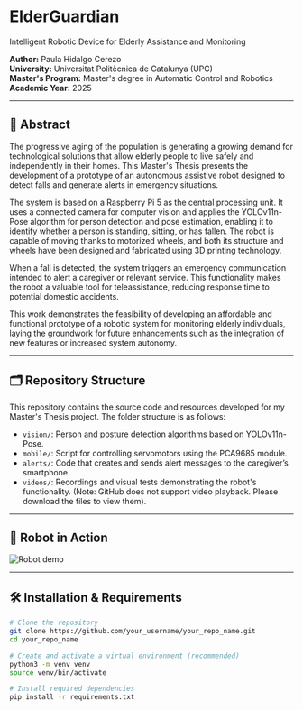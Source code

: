 # ElderGuardian
Intelligent Robotic Device for Elderly Assistance and Monitoring

**Author:** Paula Hidalgo Cerezo  
**University:** Universitat Politècnica de Catalunya (UPC)  
**Master's Program:** Master's degree in Automatic Control and Robotics  
**Academic Year:** 2025  

---

## 🧠 Abstract

The progressive aging of the population is generating a growing demand for technological solutions that allow elderly people to live safely and independently in their homes. This Master's Thesis presents the development of a prototype of an autonomous assistive robot designed to detect falls and generate alerts in emergency situations.

The system is based on a Raspberry Pi 5 as the central processing unit. It uses a connected camera for computer vision and applies the YOLOv11n-Pose algorithm for person detection and pose estimation, enabling it to identify whether a person is standing, sitting, or has fallen. The robot is capable of moving thanks to motorized wheels, and both its structure and wheels have been designed and fabricated using 3D printing technology.

When a fall is detected, the system triggers an emergency communication intended to alert a caregiver or relevant service. This functionality makes the robot a valuable tool for teleassistance, reducing response time to potential domestic accidents.

This work demonstrates the feasibility of developing an affordable and functional prototype of a robotic system for monitoring elderly individuals, laying the groundwork for future enhancements such as the integration of new features or increased system autonomy.

---

## 🗂️ Repository Structure

This repository contains the source code and resources developed for my Master's Thesis project. The folder structure is as follows:

- `vision/`: Person and posture detection algorithms based on YOLOv11n-Pose.
- `mobile/`: Script for controlling servomotors using the PCA9685 module.
- `alerts/`: Code that creates and sends alert messages to the caregiver’s smartphone.  
- `videos/`: Recordings and visual tests demonstrating the robot's functionality. (Note: GitHub does not support video playback. Please download the files to view them).

---

## 🤖 Robot in Action

![Robot demo](robot_demo_3D.gif)


---

## 🛠️ Installation & Requirements

```bash
# Clone the repository
git clone https://github.com/your_username/your_repo_name.git
cd your_repo_name

# Create and activate a virtual environment (recommended)
python3 -m venv venv
source venv/bin/activate

# Install required dependencies
pip install -r requirements.txt

